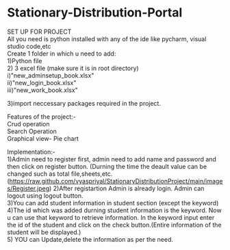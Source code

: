 # Stationary-Distribution-Portal
SET UP FOR PROJECT <br />
All you need is python installed with any of the ide like pycharm, visual studio code,etc<br />
Create 1 folder in which u need to add: <br />
1)Python file <br />
2) 3 excel file (make sure it is in root directory)<br />
   i)"new_adminsetup_book.xlsx"<br />
   ii)"new_login_book.xlsx"<br />
   iii)"new_work_book.xlsx"<br />
   
 3)import neccessary packages required in the project.  <br />
   
 Features of the project:-<br />
 Crud operation<br />
 Search Operation <br />
 Graphical view- Pie chart<br />
 
 Implementation:-<br />
 1)Admin need to register first, admin need to add name and password and then click on register button. (Durning the time the deault value can be changed such as total file,sheets,etc.<br />
(https://raw.github.com/vyaspriyal/StationaryDistributionProject/main/images/Register.jpeg)
 2)After registartion Admin is already login. Admin can logout using logout button.<br />
 3)You can add student information in student section (except the keyword) <br />
 4)The id which was added durning student information is the keyword. Now u can use that keyword to retrieve information. In the keyword input enter the id of the student and click on the check button.(Entire information of the student will be displayed.)<br />
 5) YOU can Update,delete the information as per the need.<br />
 
 
